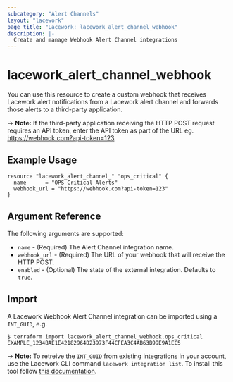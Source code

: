 ```yaml
---
subcategory: "Alert Channels"
layout: "lacework"
page_title: "Lacework: lacework_alert_channel_webhook"
description: |-
  Create and manage Webhook Alert Channel integrations
---
```


# lacework\_alert\_channel\_webhook

You can use this resource to create a custom webhook that receives Lacework alert notifications from a Lacework alert channel and forwards those alerts to a third-party application.

-> **Note:**  If the third-party application receiving the HTTP POST request requires an API token, enter the API token as part of the URL eg. https://webhook.com?api-token=123

## Example Usage

```hcl
resource "lacework_alert_channel_" "ops_critical" {
  name      = "OPS Critical Alerts"
  webhook_url = "https://webhook.com?api-token=123"
}
```

## Argument Reference

The following arguments are supported:

* `name` - (Required) The Alert Channel integration name.
* `webhook_url` - (Required) The URL of your webhook that will receive the HTTP POST.
* `enabled` - (Optional) The state of the external integration. Defaults to `true`.

## Import

A Lacework Webhook Alert Channel integration can be imported using a `INT_GUID`, e.g.

```
$ terraform import lacework_alert_channel_webhook.ops_critical EXAMPLE_1234BAE1E42182964D23973F44CFEA3C4AB63B99E9A1EC5
```
-> **Note:** To retreive the `INT_GUID` from existing integrations in your account, use the
	Lacework CLI command `lacework integration list`. To install this tool follow
	[this documentation](https://github.com/lacework/go-sdk/wiki/CLI-Documentation#installation).
